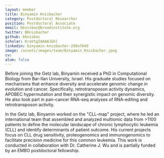 ```yaml
---
layout: member
title: Binyamin Knisbacher
category: Postdoctoral Researcher
position: Postdoctoral Associate
email: bknisbac@broadinstitute.org
twitter: BKnisbacher
github: bknisbac
scholar: KraVtgIAAAAJ&hl
linkedin: binyamin-knisbacher-299a7649
image: /assets/images/team/Binyamin_Knisbacher.jpeg
cv:
alum: false
---
```


Before joining the Getz lab, Binyamin received a PhD in Computational Biology from Bar-Ilan University, Israel. His graduate studies focused on mechanisms that enhance diversity and accelerate genomic change in evolution and cancer. Specifically, retrotransposon activity dynamics, APOBEC hypermutation and their synergistic impact on genomic diversity. He also took part in pan-cancer RNA-seq analyses of RNA-editing and retrotransposon activity.

In the Getz lab, Binyamin worked on the "CLL-map" project, where he led an international team that assembled and analyzed multiomic data from >1100 patients to define the molecular landscape of chronic lymphocytic leukemia (CLL) and identify determinants of patient outcome. His current projects focus on CLL drug sensitivity, proteogenomics and immunogenomics to facilitate precision medicine for this common leukemia. This work is conducted in collaboration with Dr. Catherine J. Wu and is partially funded by an EMBO postdoctoral fellowship.
